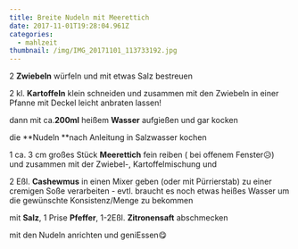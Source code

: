 ```yaml
---
title: Breite Nudeln mit Meerettich
date: 2017-11-01T19:28:04.961Z
categories:
  - mahlzeit
thumbnail: /img/IMG_20171101_113733192.jpg
---
```

2 **Zwiebeln** würfeln und mit etwas Salz bestreuen

2 kl. **Kartoffeln** klein schneiden und zusammen mit den Zwiebeln in einer Pfanne mit Deckel leicht anbraten lassen!

dann mit ca.**200ml**  heißem **Wasser** aufgießen und gar kocken

die **Nudeln **nach Anleitung in Salzwasser kochen

1 ca. 3 cm großes Stück **Meerettich** fein reiben ( bei offenem Fenster😥) und zusammen mit  der Zwiebel-, Kartoffelmischung und

2 Eßl. **Cashewmus**  in einen Mixer geben (oder mit  Pürrierstab) zu einer cremigen Soße verarbeiten - evtl. braucht es noch etwas heißes Wasser um die gewünschte Konsistenz/Menge zu bekommen

mit **Salz**, 1 Prise **Pfeffer**, 1-2Eßl. **Zitronensaft**  abschmecken

mit den Nudeln anrichten und geniEssen😋
